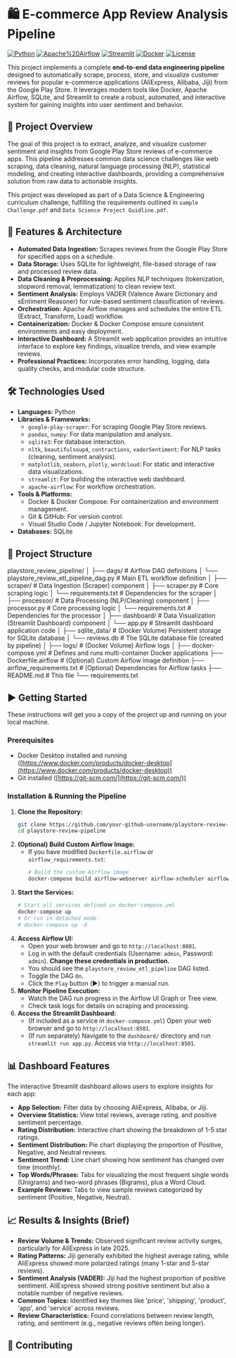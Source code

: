 # 🛍️ E-commerce App Review Analysis Pipeline

[![Python](https://img.shields.io/badge/Python-3.9%2B-blue.svg)](https://www.python.org/downloads/)
[![Apache%20Airflow](https://img.shields.io/badge/Apache%20Airflow-2.9.1-orange.svg)](https://airflow.apache.org/)
[![Streamlit](https://img.shields.io/badge/Streamlit-1.28.0-red.svg)](https://streamlit.io/)
[![Docker](https://img.shields.io/badge/Docker-20.10.0%2B-blue.svg)](https://www.docker.com/)
[![License](https://img.shields.io/badge/License-MIT-green.svg)](https://opensource.org/licenses/MIT)

This project implements a complete **end-to-end data engineering pipeline** designed to automatically scrape, process, store, and visualize customer reviews for popular e-commerce applications (AliExpress, Alibaba, Jiji) from the Google Play Store. It leverages modern tools like Docker, Apache Airflow, SQLite, and Streamlit to create a robust, automated, and interactive system for gaining insights into user sentiment and behavior.

## 📌 Project Overview

The goal of this project is to extract, analyze, and visualize customer sentiment and insights from Google Play Store reviews of e-commerce apps. This pipeline addresses common data science challenges like web scraping, data cleaning, natural language processing (NLP), statistical modeling, and creating interactive dashboards, providing a comprehensive solution from raw data to actionable insights.

This project was developed as part of a Data Science & Engineering curriculum challenge, fulfilling the requirements outlined in `sample Challenge.pdf` and `Data Science Project Guidline.pdf`.

## 🔧 Features & Architecture

*   **Automated Data Ingestion:** Scrapes reviews from the Google Play Store for specified apps on a schedule.
*   **Data Storage:** Uses SQLite for lightweight, file-based storage of raw and processed review data.
*   **Data Cleaning & Preprocessing:** Applies NLP techniques (tokenization, stopword removal, lemmatization) to clean review text.
*   **Sentiment Analysis:** Employs VADER (Valence Aware Dictionary and sEntiment Reasoner) for rule-based sentiment classification of reviews.
*   **Orchestration:** Apache Airflow manages and schedules the entire ETL (Extract, Transform, Load) workflow.
*   **Containerization:** Docker & Docker Compose ensure consistent environments and easy deployment.
*   **Interactive Dashboard:** A Streamlit web application provides an intuitive interface to explore key findings, visualize trends, and view example reviews.
*   **Professional Practices:** Incorporates error handling, logging, data quality checks, and modular code structure.

## 🛠️ Technologies Used

*   **Languages:** Python
*   **Libraries & Frameworks:**
    *   `google-play-scraper`: For scraping Google Play Store reviews.
    *   `pandas`, `numpy`: For data manipulation and analysis.
    *   `sqlite3`: For database interaction.
    *   `nltk`, `beautifulsoup4`, `contractions`, `vaderSentiment`: For NLP tasks (cleaning, sentiment analysis).
    *   `matplotlib`, `seaborn`, `plotly`, `wordcloud`: For static and interactive data visualizations.
    *   `streamlit`: For building the interactive web dashboard.
    *   `apache-airflow`: For workflow orchestration.
*   **Tools & Platforms:**
    *   Docker & Docker Compose: For containerization and environment management.
    *   Git & GitHub: For version control.
    *   Visual Studio Code / Jupyter Notebook: For development.
*   **Databases:** SQLite

## 📁 Project Structure

 
 

playstore_review_pipeline/
│
├── dags/                          # Airflow DAG definitions
│   └── playstore_review_etl_pipeline_dag.py # Main ETL workflow definition
│
├── scraper/                       # Data Ingestion (Scraper) component
│   ├── scraper.py                 # Core scraping logic
│   └── requirements.txt           # Dependencies for the scraper
│
├── processor/                     # Data Processing (NLP/Cleaning) component
│   ├── processor.py               # Core processing logic
│   └── requirements.txt           # Dependencies for the processor
│
├── dashboard/                     # Data Visualization (Streamlit Dashboard) component
│   └── app.py                     # Streamlit dashboard application code
│
├── sqlite_data/                   # (Docker Volume) Persistent storage for SQLite database
│   └── reviews.db                 # The SQLite database file (created by pipeline)
│
├── logs/                          # (Docker Volume) Airflow logs
│
├── docker-compose.yml             # Defines and runs multi-container Docker applications
├── Dockerfile.airflow             # (Optional) Custom Airflow image definition
├── airflow_requirements.txt       # (Optional) Dependencies for Airflow tasks
├── README.md                      # This file
└── requirements.txt 
## ▶️ Getting Started

These instructions will get you a copy of the project up and running on your local machine.

### Prerequisites

*   Docker Desktop installed and running ([https://www.docker.com/products/docker-desktop](https://www.docker.com/products/docker-desktop))
*   Git installed ([https://git-scm.com/](https://git-scm.com/))

### Installation & Running the Pipeline

1.  **Clone the Repository:**
    ```bash
    git clone https://github.com/your-github-username/playstore-review-pipeline.git
    cd playstore-review-pipeline
    ```
2.  **(Optional) Build Custom Airflow Image:**
    *   If you have modified `Dockerfile.airflow` or `airflow_requirements.txt`:
        ```bash
        # Build the custom Airflow image
        docker-compose build airflow-webserver airflow-scheduler airflow-init
        ```
3.  **Start the Services:**
    ```bash
    # Start all services defined in docker-compose.yml
    docker-compose up
    # Or run in detached mode:
    # docker-compose up -d
    ```
4.  **Access Airflow UI:**
    *   Open your web browser and go to `http://localhost:8081`.
    *   Log in with the default credentials (Username: `admin`, Password: `admin`). **Change these credentials in production.**
    *   You should see the `playstore_review_etl_pipeline` DAG listed.
    *   Toggle the DAG `On`.
    *   Click the `Play` button (▶️) to trigger a manual run.
5.  **Monitor Pipeline Execution:**
    *   Watch the DAG run progress in the Airflow UI Graph or Tree view.
    *   Check task logs for details on scraping and processing.
6.  **Access the Streamlit Dashboard:**
    *   (If included as a service in `docker-compose.yml`) Open your web browser and go to `http://localhost:8501`.
    *   (If run separately) Navigate to the `dashboard/` directory and run `streamlit run app.py`. Access via `http://localhost:8501`.

## 📊 Dashboard Features

The interactive Streamlit dashboard allows users to explore insights for each app:

*   **App Selection:** Filter data by choosing AliExpress, Alibaba, or Jiji.
*   **Overview Statistics:** View total reviews, average rating, and positive sentiment percentage.
*   **Rating Distribution:** Interactive chart showing the breakdown of 1-5 star ratings.
*   **Sentiment Distribution:** Pie chart displaying the proportion of Positive, Negative, and Neutral reviews.
*   **Sentiment Trend:** Line chart showing how sentiment has changed over time (monthly).
*   **Top Words/Phrases:** Tabs for visualizing the most frequent single words (Unigrams) and two-word phrases (Bigrams), plus a Word Cloud.
*   **Example Reviews:** Tabs to view sample reviews categorized by sentiment (Positive, Negative, Neutral).

## 📈 Results & Insights (Brief)

*   **Review Volume & Trends:** Observed significant review activity surges, particularly for AliExpress in late 2025.
*   **Rating Patterns:** Jiji generally exhibited the highest average rating, while AliExpress showed more polarized ratings (many 1-star and 5-star reviews).
*   **Sentiment Analysis (VADER):** Jiji had the highest proportion of positive sentiment. AliExpress showed strong positive sentiment but also a notable number of negative reviews.
*   **Common Topics:** Identified key themes like 'price', 'shipping', 'product', 'app', and 'service' across reviews.
*   **Review Characteristics:** Found correlations between review length, rating, and sentiment (e.g., negative reviews often being longer).

## 🤝 Contributing


